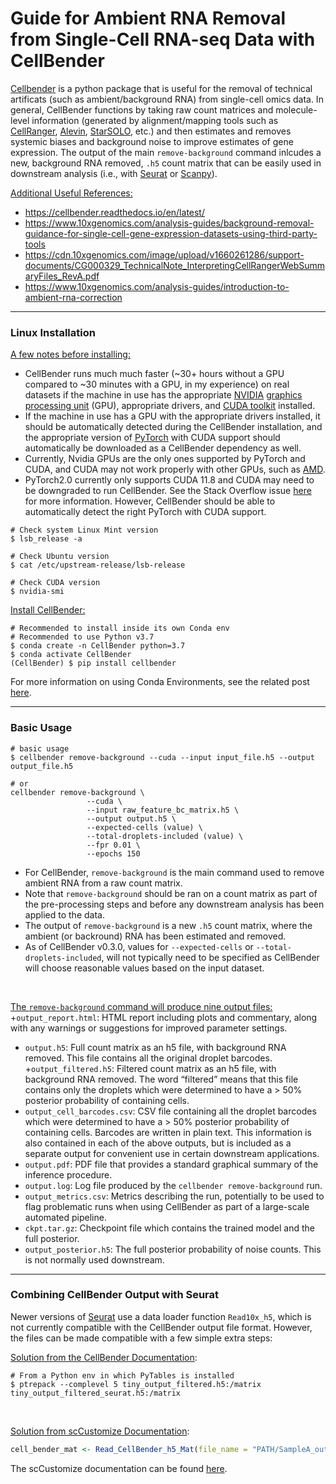 # Guide for Ambient RNA Removal from Single-Cell RNA-seq Data with CellBender

[Cellbender](https://cellbender.readthedocs.io/en/latest/introduction/index.html) is a python package that is useful for the removal of technical artificats (such as ambient/background RNA) from single-cell omics data. In general, CellBender functions by taking raw count matrices and molecule-level information (generated by alignment/mapping tools such as [CellRanger](https://www.10xgenomics.com/support/software/cell-ranger/latest), [Alevin](https://salmon.readthedocs.io/en/latest/alevin.html), [StarSOLO](https://github.com/alexdobin/STAR/blob/master/README.md), etc.) and then estimates and removes systemic biases and background noise to improve estimates of gene expression. The output of the main `remove-background` command inlcudes a new, background RNA removed, `.h5` count matrix that can be easily used in downstream analysis (i.e., with [Seurat](https://satijalab.org/seurat/) or [Scanpy](https://scanpy.readthedocs.io/en/stable/)). 

<ins>Additional Useful References:</ins>
+ https://cellbender.readthedocs.io/en/latest/
+ https://www.10xgenomics.com/analysis-guides/background-removal-guidance-for-single-cell-gene-expression-datasets-using-third-party-tools
+ https://cdn.10xgenomics.com/image/upload/v1660261286/support-documents/CG000329_TechnicalNote_InterpretingCellRangerWebSummaryFiles_RevA.pdf
+ https://www.10xgenomics.com/analysis-guides/introduction-to-ambient-rna-correction

-----------------------------------------------------------------------------------------------------------------------------------------------------------------
### Linux Installation

<ins>A few notes before installing:</ins> 
+ CellBender runs much much faster (~30+ hours without a GPU compared to ~30 minutes with a GPU, in my experience) on real datasets if the machine in use has the appropriate [NVIDIA](https://www.nvidia.com/en-us/geforce/graphics-cards/) [graphics processing unit](https://www.ibm.com/topics/gpu) (GPU), appropriate drivers, and [CUDA toolkit](https://developer.nvidia.com/cuda-toolkit) installed.
+ If the machine in use has a GPU with the appropriate drivers installed, it should be automatically detected during the CellBender installation, and the appropriate version of [PyTorch](https://pytorch.org/) with CUDA support should automatically be downloaded as a CellBender dependency as well.
+ Currently, Nvidia GPUs are the only ones supported by PyTorch and CUDA, and CUDA may not work properly with other GPUs, such as [AMD](https://www.amd.com/en/products/graphics/desktops/radeon.html).
+ PyTorch2.0 currently only supports CUDA 11.8 and CUDA may need to be downgraded to run CellBender. See the Stack Overflow issue [here](https://stackoverflow.com/questions/76673010/experiencing-a-problem-with-accessing-cudaversion-12-while-using-cellbender) for more information. However, CellBender should be able to automatically detect the right PyTorch with CUDA support.

```
# Check system Linux Mint version
$ lsb_release -a

# Check Ubuntu version
$ cat /etc/upstream-release/lsb-release

# Check CUDA version
$ nvidia-smi
```

<ins>Install CellBender:</ins> 
```
# Recommended to install inside its own Conda env
# Recommended to use Python v3.7
$ conda create -n CellBender python=3.7
$ conda activate CellBender
(CellBender) $ pip install cellbender
```

For more information on using Conda Environments, see the related post [here](https://github.com/Morgan-Feuz/conda-virual-envs). 

------------------------------------------------------------------------------------------------------------------------------------------------------------------

### Basic Usage

```
# basic usage
$ cellbender remove-background --cuda --input input_file.h5 --output output_file.h5

# or
cellbender remove-background \
                 --cuda \
                 --input raw_feature_bc_matrix.h5 \
                 --output output.h5 \
                 --expected-cells (value) \
                 --total-droplets-included (value) \
                 --fpr 0.01 \
                 --epochs 150

```

+ For CellBender, `remove-background` is the main command used to remove ambient RNA from a raw count matrix. 
+ Note that `remove-background` should be ran on a count matrix as part of the pre-processing steps and before any downstream analysis has been applied to the data.
+ The output of `remove-background` is a new `.h5` count matrix, where the ambient (or backround) RNA has been estimated and removed. 
+ As of CellBender v0.3.0, values for `--expected-cells` or `--total-droplets-included`, will not typically need to be specified as CellBender will choose reasonable values based on the input dataset.
  
<br>

<ins>The `remove-background` command will produce nine output files:</ins>
+`output_report.html`: HTML report including plots and commentary, along with any warnings or suggestions for improved parameter settings.
+ `output.h5`: Full count matrix as an h5 file, with background RNA removed. This file contains all the original droplet barcodes.
+`output_filtered.h5`: Filtered count matrix as an h5 file, with background RNA removed. The word “filtered” means that this file contains only the droplets which were determined to have a > 50% posterior probability of containing cells.
+ `output_cell_barcodes.csv`: CSV file containing all the droplet barcodes which were determined to have a > 50% posterior probability of containing cells. Barcodes are written in plain text. This information is also contained in each of the above outputs, but is included as a separate output for convenient use in certain downstream applications.
+ `output.pdf`: PDF file that provides a standard graphical summary of the inference procedure.
+ `output.log`: Log file produced by the `cellbender remove-background` run.
+ `output_metrics.csv`: Metrics describing the run, potentially to be used to flag problematic runs when using CellBender as part of a large-scale automated pipeline.
+ `ckpt.tar.gz`: Checkpoint file which contains the trained model and the full posterior.
+ `output_posterior.h5`: The full posterior probability of noise counts. This is not normally used downstream. 

-------------------------------------------------------------------------------------------------------------------------------------------------------------------------------

### Combining CellBender Output with Seurat

Newer versions of [Seurat](https://satijalab.org/seurat/) use a data loader function `Read10x_h5`, which is not currently compatible with the CellBender output file format. However, the files can be made compatible with a few simple extra steps: 

<ins>Solution from the CellBender Documentation</ins>:
```
# From a Python env in which PyTables is installed
$ ptrepack --complevel 5 tiny_output_filtered.h5:/matrix tiny_output_filtered_seurat.h5:/matrix
```
<br>

<ins> Solution from scCustomize Documentation</ins>:
```r
cell_bender_mat <- Read_CellBender_h5_Mat(file_name = "PATH/SampleA_out_filtered.h5")
```
The scCustomize documentation can be found [here](https://samuel-marsh.github.io/scCustomize/articles/Cell_Bender_Functions.html). 
